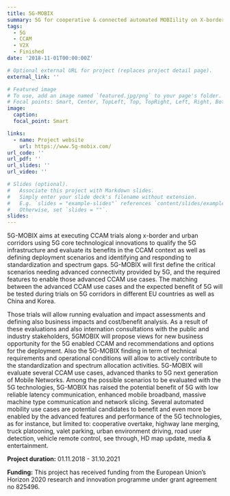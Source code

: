 ```yaml
---
title: 5G-MOBIX
summary: 5G for cooperative & connected automated MOBIility on X-border corridors
tags:
  - 5G
  - CCAM
  - V2X
  - Finished
date: '2018-11-01T00:00:00Z'

# Optional external URL for project (replaces project detail page).
external_link: ''

# Featured image
# To use, add an image named `featured.jpg/png` to your page's folder.
# Focal points: Smart, Center, TopLeft, Top, TopRight, Left, Right, BottomLeft, Bottom, BottomRight.
image:
  caption: 
  focal_point: Smart

links:
  - name: Project website
    url: https://www.5g-mobix.com/
url_code: ''
url_pdf: ''
url_slides: ''
url_video: ''

# Slides (optional).
#   Associate this project with Markdown slides.
#   Simply enter your slide deck's filename without extension.
#   E.g. `slides = "example-slides"` references `content/slides/example-slides.md`.
#   Otherwise, set `slides = ""`.
slides: 
---
```


5G-MOBIX aims at executing CCAM trials along x-border and urban corridors using 5G core technological innovations to qualify the 5G infrastructure and evaluate its benefits in the CCAM context as well as defining deployment scenarios and identifying and responding to standardization and spectrum gaps. 
5G-MOBIX will first define the critical scenarios needing advanced connectivity provided by 5G, and the required features to enable those advanced CCAM use cases.
The matching between the advanced CCAM use cases and the expected benefit of 5G will be tested during trials on 5G corridors in different EU countries as well as China and Korea.

Those trials will allow running evaluation and impact assessments and defining also business impacts and cost/benefit analysis.
As a result of these evaluations and also internation consultations with the public and industry stakeholders, 5GMOBIX will propose views for new business opportunity for the 5G enabled CCAM and recommendations and options for the deployment.
Also the 5G-MOBIX finding in term of technical requirements and operational conditions will allow to actively contribute to the standardization and spectrum allocation activities.
5G-MOBIX will evaluate several CCAM use cases, advanced thanks to 5G next generation of Mobile Networks.
Among the possible scenarios to be evaluated with the 5G technologies, 5G-MOBIX has raised the potential benefit of 5G with low reliable latency communication, enhanced mobile broadband, massive machine type communication and network slicing.
Several automated mobility use cases are potential candidates to benefit and even more be enabled by the advanced features and performance of the 5G technologies, as for instance, but limited to: cooperative overtake, highway lane merging, truck platooning, valet parking, urban environment driving, road user detection, vehicle remote control, see through, HD map update, media & entertainment.

<i class="fa-solid fa-calendar-days"></i> **Project duration:** 01.11.2018 - 31.10.2021

<i class="fa-solid fa-money-bill"></i> **Funding:** This project has received funding from the European Union’s Horizon 2020 research and innovation programme under grant agreement no 825496.